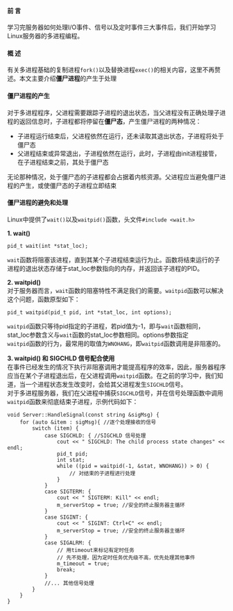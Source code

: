 #### 前 言
学习完服务器如何处理I/O事件、信号以及定时事件三大事件后，我们开始学习Linux服务器的多进程编程。

#### 概 述
有关多进程基础的复制进程`fork()`以及替换进程`exec()`的相关内容，这里不再赘述。本文主要介绍**僵尸进程**的产生于处理

#### 僵尸进程的产生
对于多进程程序，父进程需要跟踪子进程的退出状态，当父进程没有正确处理子进程的返回信息时，子进程都将停留在**僵尸态**，产生僵尸进程的两种情况：
- 子进程运行结束后，父进程依然在运行，还未读取其退出状态，子进程将处于僵尸态
- 父进程结束或异常退出，子进程依然在运行，此时，子进程由init进程接管，在子进程结束之前，其处于僵尸态

无论那种情况，处于僵尸态的子进程都会占据着内核资源。父进程应当避免僵尸进程的产生，或使僵尸态的子进程立即结束

#### 僵尸进程的避免和处理
Linux中提供了`wait()`以及`waitpid()`函数，头文件`#include <wait.h>`

**1. wait()**  
```
pid_t wait(int *stat_loc);
```
`wait`函数将阻塞该进程，直到其某个子进程结束运行为止。函数将结束运行的子进程的退出状态存储于stat_loc参数指向的内存，并返回该子进程的PID。

**2. waitpid()**  
对于服务器而言，`wait`函数的阻塞特性不满足我们的需要。`waitpid`函数可以解决这个问题，函数原型如下：
```
pid_t waitpid(pid_t pid, int *stat_loc, int options);
```
`waitpid`函数只等待pid指定的子进程，若pid值为-1，即与`wait`函数相同，stat_loc参数含义与`wait`函数的stat_loc参数相同。options参数指定  
`waitpid`函数的行为，最常用的取值为`WNOHANG`，即`waitpid`函数调用是非阻塞的。

**3. waitpid() 和 SIGCHLD 信号配合使用**  
在事件已经发生的情况下执行非阻塞调用才能提高程序的效率，因此，服务器程序应当在某个子进程退出后，在父进程调用`waitpid`函数。在之前的学习中，我们知道，当一个进程状态发生改变时，会给其父进程发生`SIGCHLD`信号。  
对于多进程服务器，我们在父进程中捕获`SIGCHLD`信号，并在信号处理函数中调用`waitpid`函数来彻底结束子进程，示例代码如下：
```
void Server::HandleSignal(const string &sigMsg) {
    for (auto &item : sigMsg){ //逐个处理接收的信号
        switch (item) {
            case SIGCHLD: { //SIGCHLD 信号处理
                cout << " SIGCHLD: The child process state changes" << endl;
                pid_t pid;
                int stat;
                while ((pid = waitpid(-1, &stat, WNOHANG)) > 0) {
                    // 对结束的子进程进行处理
                }
            }
            case SIGTERM: {
                cout << " SIGTERM: Kill" << endl;
                m_serverStop = true; //安全的终止服务器主循环
            }
            case SIGINT: {
                cout << " SIGINT: Ctrl+C" << endl;
                m_serverStop = true; //安全的终止服务器主循环
            }
            case SIGALRM: {
                // 用timeout来标记有定时任务
                // 先不处理，因为定时任务优先级不高，优先处理其他事件
                m_timeout = true;
                break;
            }
            //... 其他信号处理
        }
    }
}
```